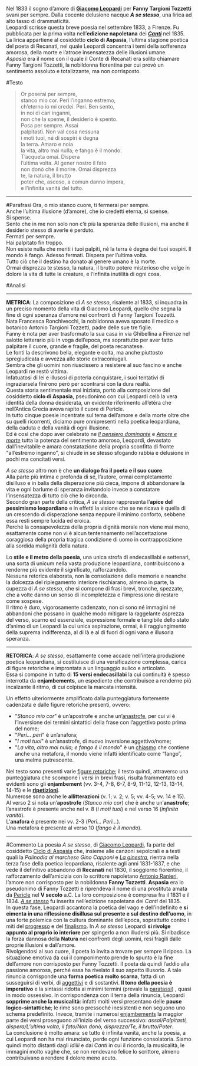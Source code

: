 Nel 1833 il sogno d’amore di **[Giacomo Leopardi](https://www.sololibri.net/+-Giacomo-Leopardi-+.html)** per **Fanny Targioni Tozzetti** svanì per sempre. Dalla cocente delusione nacque **_A se stesso_**, una lirica ad alto tasso di drammaticità.  
Leopardi scrisse questa breve poesia nel settembre 1833, a Firenze. Fu pubblicata per la prima volta nell’**edizione napoletana** dei **_[Canti](https://www.sololibri.net/Canti-Leopardi-quali-sono-cosa-sapere.html)_** nel 1835.  
La lirica appartiene al cosiddetto **ciclo di Aspasia**, l’ultima stagione poetica del poeta di Recanati, nel quale Leopardi concentra i temi della sofferenza amorosa, della morte e l’atroce insensatezza delle illusioni umane.  
_Aspasia_ era il nome con il quale il Conte di Recanati era solito chiamare Fanny Targioni Tozzetti, la nobildonna fiorentina per cui provò un sentimento assoluto e totalizzante, ma non corrisposto.

#Testo 
>Or poserai per sempre,  
>stanco mio cor. Perí l’inganno estremo,  
>ch’eterno io mi credei. Perí. Ben sento,  
>in noi di cari inganni,  
>non che la speme, il desiderio è spento.  
>Posa per sempre. Assai  
>palpitasti. Non val cosa nessuna  
>i moti tuoi, né di sospiri è degna  
>la terra. Amaro e noia  
>la vita, altro mai nulla; e fango è il mondo.  
>T’acqueta omai. Dispera  
>l’ultima volta. Al gener nostro il fato  
>non donò che il morire. Omai disprezza  
>te, la natura, il brutto  
>poter che, ascoso, a comun danno impera,  
>e l’infinita vanitá del tutto.

---

#Parafrasi
Ora, o mio stanco cuore, ti fermerai per sempre.  
Anche l’ultima illusione (d’amore), che io credetti eterna, si spense.  
Si spense.  
Sento che in me non solo non c’è più la speranza delle illusioni, ma anche il desiderio stesso di averle è perduto.  
Fermati per sempre.  
Hai palpitato fin troppo.  
Non esiste nulla che meriti i tuoi palpiti, né la terra è degna dei tuoi sospiri. Il mondo è fango. Adesso fermati. Dispera per l’ultima volta.  
Tutto ciò che il destino ha donato al genere umano è la morte.  
Ormai disprezza te stesso, la natura, il brutto potere misterioso che volge in dolore la vita di tutte le creature, e l’infinita inutilità di ogni cosa.

#Analisi

---
**METRICA**:
La composizione di _A se stesso_, risalente al 1833, si inquadra in un preciso momento della vita di Giacomo Leopardi, quello che segna la fine di ogni speranza d’amore nei confronti di Fanny Targioni Tozzetti.  
Nata Francesca Ronchivecchi, la nobildonna aveva sposato il medico e botanico Antonio Targioni Tozzetti, padre delle sue tre figlie.  
Fanny è nota per aver trasformato la sua casa in via Ghibellina a Firenze nel salotto letterario più in voga dell’epoca, ma soprattutto per aver fatto palpitare il cuore, grande e fragile, del poeta recanatese.  
Le fonti la descrivono bella, elegante e colta, ma anche piuttosto spregiudicata e avvezza alle storie extraconiugali.  
Sembra che gli uomini non riuscissero a resistere al suo fascino e anche Leopardi ne restò vittima.  
Infatuatosi di lei e illusosi di poterla conquistare, i suoi tentativi di ingraziarsela finirono però per scontrarsi con la dura realtà.  
Questa storia sentimentale mai iniziata, portò alla composizione del cosiddetto **ciclo di Aspasia**, pseudonimo con cui Leopardi celò la vera identità della donna desiderata, un evidente riferimento all’etéra che nell’Antica Grecia aveva rapito il cuore di Pericle.  
In tutto cinque poesie incentrate sul tema dell’amore e della morte oltre che su quelli ricorrenti, diciamo pure onnipresenti nella poetica leopardiana, della caduta e della vanità di ogni illusione.  
Ed è così che dopo aver celebrato ne _[Il pensiero dominante](https://www.sololibri.net/Il-pensiero-dominante-Giacomo-Leopardi-testo-parafrasi-analisi.html)_ e _[Amore e morte](https://www.sololibri.net/Amore-e-morte-Giacomo-Leopardi-testo-parafrasi-analisi.html)_ tutta la potenza del sentimento amoroso, Leopardi, devastato dall’inevitabile e amara constatazione della propria sconfitta di fronte "all’estremo inganno", si chiude in se stesso sfogando rabbia e delusione in pochi ma concitati versi.

_A se stesso_ altro non è che **un dialogo fra il poeta e il suo cuore**.  
Alla parte più intima e profonda di sé, l’autore, ormai completamente disilluso e in balia della disperazione più cieca, impone di abbandonare la vita e ogni barlume di speranza invitandolo invece a constatare l’insensatezza di tutto ciò che lo circonda.  
Secondo gran parte della critica, _A se stesso_ rappresenta l’**apice del pessimismo leopardiano** e in effetti la visione che se ne ricava è quella di un crescendo di disperazione senza neppure il minimo conforto, sebbene essa resti sempre lucida ed eroica.  
Perché la consapevolezza della propria dignità morale non viene mai meno, esattamente come non vi è alcun tentennamento nell’accettazione coraggiosa della propria tragica condizione di uomo in contrapposizione alla sordida malignità della natura.

Lo **stile e il metro della poesia**, una unica strofa di endecasillabi e settenari, una sorta di unicum nella vasta produzione leopardiana, contribuiscono a renderne più evidente il significato, rafforzandolo.  
Nessuna retorica elaborata, non la consolazione delle memorie e neanche la dolcezza del ripiegamento interiore rischiarano, almeno in parte, la cupezza di _A se stesso_, che si compone di frasi brevi, tronche, spezzate, che a volte danno un senso di incompletezza e l’impressione di restare come sospese.  
Il ritmo è duro, vigorosamente cadenzato, non ci sono né immagini né abbandoni che possano in qualche modo mitigare la raggelante asprezza del verso, scarno ed essenziale, espressione formale e tangibile dello stato d’animo di un Leopardi la cui unica aspirazione, ormai, è il raggiungimento della suprema indifferenza, al di là e al di fuori di ogni vana e illusoria speranza.

---
**RETORICA**:
_A se stesso_, esattamente come accade nell’intera produzione poetica leopardiana, si costituisce di una versificazione complessa, carica di figure retoriche e improntata a un linguaggio aulico e articolato.  
Essa si compone in tutto di **15 versi endecasillabi** la cui continuità è spesso interrotta da **enjambements**, un espediente che contribuisce a renderne più incalzante il ritmo, di cui colpisce la marcata intensità.

Un effetto ulteriormente amplificato dalla punteggiatura fortemente cadenzata e dalle figure retoriche presenti, ovvero:

- "_Stanco mio cor_" è un’apostrofe e anche un’[anastrofe](https://www.sololibri.net/Anastrofe-significato-ed-esempi.html), per cui vi è l’inversione dei termini sintattici della frase con l’aggettivo posto prima del nome;
- "_Perì... perì_" è un’anafora;
- "_I moti tuoi_" è un’anastrofe, di nuovo inversione aggettivo/nome;
- "_La vita, altro mai nulla; e fango è il mondo_" è un [chiasmo](https://www.sololibri.net/Chiasmo-parallelismo-significato-ed-esempi.html) che contiene anche una metafora, il mondo viene infatti identificato come “fango”, una melma putrescente.

Nel testo sono presenti varie [figure retoriche](https://www.skuola.net/analisi-testo/analisi-figure-retoriche.html); il testo quindi, attraverso una punteggiatura che scompone i versi in brevi frasi, risulta frammentato ed evidenti sono gli **enjambement** (vv. 3-4, 7-8, 6-7, 8-9, 11-12, 12-13, 13-14, 14-15) e le **[ripetizioni](https://ripetizioni.skuola.net/?utm_source=skuola&utm_medium=articlemarketing&utm_campaign=skuola-ripetizioni "Ripetizioni e lezioni private")**.  
Numerose sono anche le **allitterazioni** (v. 1; v. 2; v. 5; vv. 4-5; vv. 14 e 15).  
Al verso 2 si nota un’**apostrofe** (_Stanco mio cor_) che è anche un’**anastrofe**; l’anastrofe è presente anche nel v. 8 (_i moti tuoi_) e nel verso 16 (_infinita vanità_).  
L’**anafora** è presente nei vv. 2-3 (_Perì… Perì…_).  
Una metafora è presente al verso 10 (_fango è il mondo_).

---
#Commento
La poesia _A se stesso_, di [Giacomo Leopardi](https://www.skuola.net/appunti-italiano/leopardi-giacomo/giacomo-leopardi-vita-e-pensiero.html), fa parte del cosiddetto [Ciclo di Aspasia](https://www.skuola.net/appunti-italiano/leopardi-giacomo/leopardi-ciclo-aspasia-poesie-satiriche.html) che, insieme alle canzoni sepolcrali e a testi quali la _Palinodia_ _al marchese Gino Capponi_ e _[La ginestra](https://www.skuola.net/appunti-italiano/leopardi-giacomo/analisi-ginestra-giacomo-leopardi.html "La Ginestra")_, rientra nella terza fase della poetica leopardiana, risalente agli anni 1831-1837, e che vede il definitivo abbandono di **Recanati** nel 1830, il soggiorno fiorentino, il rafforzamento dell’amicizia con lo scrittore napoletano [Antonio Ranieri](https://www.skuola.net/appunti-italiano/leopardi-giacomo/leopardi-vita91982x.html), l’amore non corrisposto per la nobildonna **Fanny Tozzetti**. **Aspasia** era lo pseudonimo di Fanny Tozzetti e riprendeva il nome di una prostituta amata da [Pericle](https://www.skuola.net/storia-antica/pericle.html) nel **V secolo** a.C. La loro composizione è compresa fra il 1831 e il 1834. _[A se stesso](https://www.skuola.net/appunti-italiano/ugo-foscolo/foscolo-a-se-stesso.html "A se stesso")_ fu inserita nell’edizione napoletana dei _Canti_ del 1835.  
In questa fase, Leopardi accantona la poetica del vago e dell’indefinito e **si cimenta in una riflessione disillusa sul presente e sul destino dell’uomo**, in una forte polemica con la cultura dominante dell’epoca, soprattutto contro i miti del [progresso](https://www.skuola.net/temi-saggi-svolti/temi/progresso-tecnologico-scientifico.html "Progresso") e del [finalismo](https://www.skuola.net/filosofia-moderna/spinoza-critica-alla-visione-finalistica-del-mondo-e-al-dio-bibl.html). In _A se stesso_ Leopardi **si rivolge appunto al proprio io interiore** per spingerlo a non illudersi più. Si ribadisce la forza dannosa della **Natura** nei confronti degli uomini, resi fragili dalle proprie illusioni e dall’amore.  
Rivolgendosi al suo cuore, il poeta lo invita a trovare per sempre il riposo. La situazione emotiva da cui il componimento prende lo spunto è la fine dell’amore non corrisposto per Fanny Tozzetti. Il poeta dà quindi l’addio alla passione amorosa, perché essa ha rivelato il suo aspetto illusorio. A tale rinuncia corrisponde una **forma poetica molto scarna**, fatta di un susseguirsi di verbi, di [aggettivi](https://www.skuola.net/italiano-medie/grammatica-medie/aggettivi-classificazione.html "Aggettivi") e di sostantivi. **Il tono della poesia è imperativo** e la sintassi ridotta ai minimi termini (prevale la [paratassi](https://www.skuola.net/grammatica-italiana/paratassi-ipotassi.html)) , quasi in modo ossessivo. In corrispondenza con il tema della rinuncia, Leopardi **sopprime anche la musicalità**: infatti molti versi presentano delle **pause logico-sintattiche**; le rime sono pressoché inesistenti e non seguono uno schema predefinito. Invece, tramite i numerosi [enjambements](https://www.skuola.net/analisi-testo/enjambement.html) la maggior parte dei versi proseguono all’inizio del verso successivo: _assai/Palpitasti, dispera/L’ultima volta, il fato/Non donò, disprezza/Te, il brutto/Poter_.  
La conclusione è molto amara: se tutto è infinita vanità, anche la poesia, a cui Leopardi non ha mai rinunciato, perde ogni funzione consolatoria. Siamo quindi molto distanti dagli _Idilli_ e dai _Canti_ in cui il ricordo, la musicalità, le immagini molto vaghe che, se non rendevano felice lo scrittore, almeno contribuivano a rendere il dolore meno acuto.